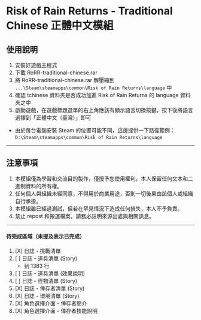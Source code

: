 # Risk of Rain Returns - Traditional Chinese 正體中文模組

## 使用說明

1. 安裝好遊戲主程式
2. 下載 RoRR-traditional-chinese.rar
3. 將 RoRR-traditional-chinese.rar 解壓縮到 ```...\Steam\steamapps\common\Risk of Rain Returns\language``` 中
4. 確認 tchinese 資料夾是否成功加進 Risk of Rain Returns 的 language 資料夾之中
5. 啟動遊戲，在遊戲標題選單的右上角應該有顯示語言切換按鍵，按下後將語言選擇到「正體中文（臺灣）」即可

* 由於每台電腦安裝 Steam 的位置可能不同，這邊提供一下路徑範例：
```D:\Steam\steamapps\common\Risk of Rain Returns\language```

---

## 注意事項

1. 本模組僅為學習和交流目的製作，僅授予您使用權利，本人保留任何文本和二進制資料的所有權。
2. 任何個人與組織未經同意，不得用於商業用途，否則一切後果由該個人或組織自行承擔。
3. 本模組雖已經過測試，但若在罕見情況下造成任何損失，本人不予負責。
4. 禁止 repost 和搬運檔案，請務必註明來源出處與相關訊息。


---

#### 待完成區域（未提及表示已完成）
1. [X] 日誌 - 挑戰清單
2. [ ] 日誌 - 道具清單 (Story)
    - 到 1383 行
3. [ ] 日誌 - 道具清單 (效果說明)
4. [ ] 日誌 - 怪物清單 (Story)
5. [X] 日誌 - 倖存者清單 (Story)
6. [X] 日誌 - 環境清單 (Story)
7. [X] 角色選擇介面 - 倖存者簡介
8. [X] 角色選擇介面 - 倖存者技能說明